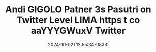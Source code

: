 --- 
title: "Andi GIGOLO Patner 3s Pasutri on Twitter Level LIMA https t co aaYYYGWuxV   Twitter"
description: "  bokep Andi GIGOLO Patner 3s Pasutri on Twitter Level LIMA https t co aaYYYGWuxV   Twitter     new"
date: 2024-10-02T12:55:34-08:00
file_code: "z6agy8wzghv2"
draft: false
cover: "ey70rmsy41ah1rck.jpg"
tags: ["Andi", "GIGOLO", "Patner", "Pasutri", "Twitter", "Level", "LIMA", "https", "aaYYYGWuxV", "Twitter", "bokep-indo", "bokep-viral", "bokep-ig"]
length: 120
fld_id: "1483137"
foldername: "Andi gigolo1 telegram"
categories: ["Andi gigolo1 telegram"]
views: 0
---